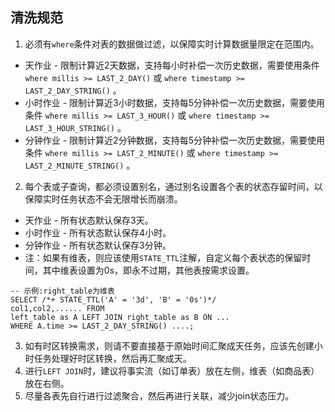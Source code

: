 ## 清洗规范
1. 必须有`where`条件对表的数据做过滤，以保障实时计算数据量限定在范围内。  
  - 天作业 - 限制计算近2天数据，支持每小时补偿一次历史数据，需要使用条件 `where millis >= LAST_2_DAY()` 或 `where timestamp >= LAST_2_DAY_STRING()` 。
  - 小时作业 - 限制计算近3小时数据，支持每5分钟补偿一次历史数据，需要使用条件 `where millis >= LAST_3_HOUR()` 或 `where timestamp >= LAST_3_HOUR_STRING()` 。
  - 分钟作业 - 限制计算近2分钟数据，支持每5分钟补偿一次历史数据，需要使用条件 `where millis >= LAST_2_MINUTE()` 或 `where timestamp >= LAST_2_MINUTE_STRING()` 。
2. 每个表或子查询，都必须设置别名，通过别名设置各个表的状态存留时间，以保障实时任务状态不会无限增长而崩溃。  
  - 天作业 - 所有状态默认保存3天。
  - 小时作业 - 所有状态默认保存4小时。
  - 分钟作业 - 所有状态默认保存3分钟。
  - 注：如果有维表，则应该使用`STATE_TTL`注解，自定义每个表状态的保留时间，其中维表设置为0s，即永不过期，其他表按需求设置。  
  ```
  -- 示例:right_table为维表
  SELECT /*+ STATE_TTL('A' = '3d', 'B' = '0s')*/ 
  col1,col2,...... FROM 
  left_table as A LEFT JOIN right_table as B ON ... 
  WHERE A.time >= LAST_2_DAY_STRING() ....;
  ```
3. 如有时区转换需求，则请不要直接基于原始时间汇聚成天任务，应该先创建小时任务处理好时区转换，然后再汇聚成天。
4. 进行`LEFT JOIN`时，建议将事实流（如订单表）放在左侧，维表（如商品表）放在右侧。  
5. 尽量各表先自行进行过滤聚合，然后再进行关联，减少join状态压力。    

